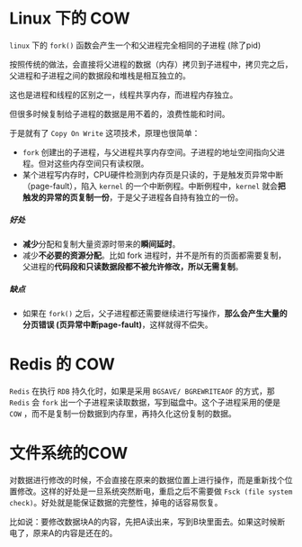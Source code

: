 # Linux 下的 COW

`linux` 下的 `fork()` 函数会产生一个和父进程完全相同的子进程 (除了pid)

按照传统的做法，会直接将父进程的数据（内存）拷贝到子进程中，拷贝完之后，父进程和子进程之间的数据段和堆栈是相互独立的。

这也是进程和线程的区别之一，线程共享内存，而进程内存独立。



但很多时候复制给子进程的数据是用不着的，浪费性能和时间。

于是就有了 `Copy On Write` 这项技术，原理也很简单：

- `fork` 创建出的子进程，与父进程共享内存空间。子进程的地址空间指向父进程。但对这些内存空间只有读权限。
- 某个进程写内存时，CPU硬件检测到内存页是只读的，于是触发页异常中断（page-fault），陷入 `kernel` 的一个中断例程。中断例程中，`kernel` 就会**把触发的异常的页复制一份**，于是父子进程各自持有独立的一份。



##### 好处

- **减少**分配和复制大量资源时带来的**瞬间延时**。
- 减少**不必要的资源分配**。比如 fork 进程时，并不是所有的页面都需要复制，父进程的**代码段和只读数据段都不被允许修改，所以无需复制**。



##### 缺点

- 如果在 `fork()` 之后，父子进程都还需要继续进行写操作，**那么会产生大量的分页错误 (页异常中断page-fault)**，这样就得不偿失。





# Redis 的 COW

`Redis` 在执行 `RDB` 持久化时，如果是采用 `BGSAVE/ BGREWRITEAOF` 的方式，那 `Redis` 会 `fork` 出一个子进程来读取数据，写到磁盘中。这个子进程采用的便是 `COW` ，而不是复制一份数据到内存里，再持久化这份复制的数据。





# 文件系统的COW

对数据进行修改的时候，不会直接在原来的数据位置上进行操作，而是重新找个位置修改。这样的好处是一旦系统突然断电，重启之后不需要做 `Fsck (file system check)`。好处就是能保证数据的完整性，掉电的话容易恢复。

比如说：要修改数据块A的内容，先把A读出来，写到B块里面去。如果这时候断电了，原来A的内容是还在的。